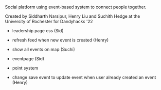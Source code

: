 Social platform using event-based system to connect people together.

Created by Siddharth Narsipur, Henry Liu and Suchith Hedge at the University of Rochester for Dandyhacks '22

- leadership page css (Sid)

- refresh feed when new event is created (Henry)

- show all events on map (Suchi)

- eventpage (Sid)

- point system

- change save event to update event when user already created an event (Henry)
